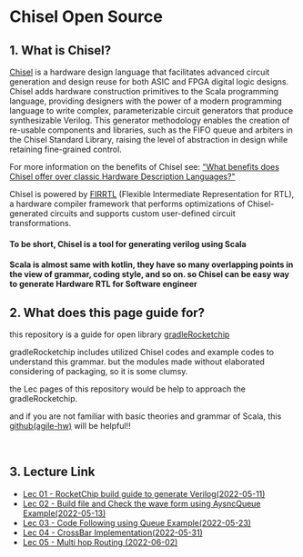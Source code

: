 
# Chisel Open Source


## 1. What is Chisel?

[Chisel](https://github.com/chipsalliance/chisel3) is a hardware design language that facilitates advanced circuit generation and design reuse for both ASIC and FPGA digital logic designs. Chisel adds hardware construction primitives to the Scala programming language, providing designers with the power of a modern programming language to write complex, parameterizable circuit generators that produce synthesizable Verilog. This generator methodology enables the creation of re-usable components and libraries, such as the FIFO queue and arbiters in the Chisel Standard Library, raising the level of abstraction in design while retaining fine-grained control.

For more information on the benefits of Chisel see: ["What benefits does Chisel offer over classic Hardware Description Languages?"](https://stackoverflow.com/questions/53007782/what-benefits-does-chisel-offer-over-classic-hardware-description-languages)

Chisel is powered by [FIRRTL](https://github.com/chipsalliance/firrtl) (Flexible Intermediate Representation for RTL), a hardware compiler framework that performs optimizations of Chisel-generated circuits and supports custom user-defined circuit transformations.

#### To be short, Chisel is a tool for generating verilog using Scala

#### Scala is almost same with kotlin, they have so many overlapping points in the view of grammar, coding style, and so on. so Chisel can be easy way to generate Hardware RTL for Software engineer


## 2. What does this page guide for?

this repository is a guide for open library [gradleRocketchip](https://github.com/yoonhyeonjoon/gradleRocketchip)

gradleRocketchip includes utilized Chisel codes and example codes to understand this grammar. but the modules made without elaborated considering of packaging, so it is some clumsy.   

the Lec pages of this repository would be help to approach the gradleRocketchip. 

and if you are not familiar with basic theories and grammar of Scala, this [github(agile-hw)](https://github.com/agile-hw/lectures/) will be helpful!!  

<br> 

## 3. Lecture Link

- [Lec 01 - RocketChip build guide to generate Verilog(2022-05-11)](lec01-SettingGuide.md)
- [Lec 02 - Build file and Check the wave form using AysncQueue Example(2022-05-13)](lec02-AsyncQueue.md)
- [Lec 03 - Code Following using Queue Example(2022-05-23)](lec03-Queue.md)
- [Lec 04 - CrossBar Implementation(2022-05-31)](lec04-CrossBar.md)
- [Lec 05 - Multi hop Routing (2022-06-02)](lec05-MultihopRouting.md)


<br>
<br>
<br>


